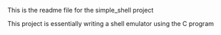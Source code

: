 This is the readme file for the simple_shell project 

This project is essentially writing a shell emulator using the C program


